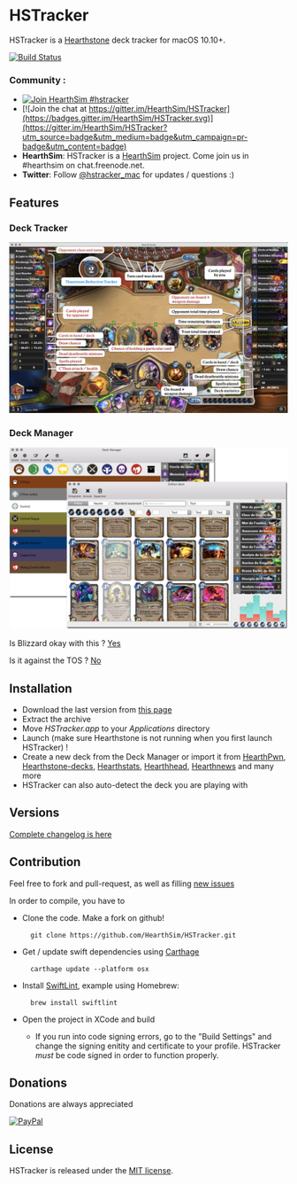 # HSTracker

HSTracker is a [Hearthstone](http://www.playhearthstone.com/) deck tracker for macOS 10.10+.

[![Build Status](https://travis-ci.org/HearthSim/HSTracker.svg?branch=master)](https://travis-ci.org/HearthSim/HSTracker)

### Community : 
- [![Join HearthSim #hstracker](https://img.shields.io/badge/discord-join%20chat-blue.svg)](https://discord.gg/hearthsim-devs)
- [![Join the chat at https://gitter.im/HearthSim/HSTracker](https://badges.gitter.im/HearthSim/HSTracker.svg)](https://gitter.im/HearthSim/HSTracker?utm_source=badge&utm_medium=badge&utm_campaign=pr-badge&utm_content=badge)
- **HearthSim**: HSTracker is a [HearthSim](https://hearthsim.info) project. Come join us in #hearthsim on chat.freenode.net.
- **Twitter**: Follow [@hstracker_mac](https://twitter.com/hstracker_mac) for updates / questions :)

## Features
### Deck Tracker
![Deck Tracker](https://github.com/HearthSim/HSTracker/blob/master/hstracker.jpg)

### Deck Manager
![Deck Manager](https://github.com/HearthSim/HSTracker/blob/master/manager.jpg)

Is Blizzard okay with this ?
[Yes](https://twitter.com/bdbrode/status/511151446038179840)

Is it against the TOS ?
[No](https://twitter.com/CM_Zeriyah/status/589171381381672960)

## Installation
- Download the last version from [this page](https://hsdecktracker.net/hstracker/download/)
- Extract the archive
- Move _HSTracker.app_ to your _Applications_ directory
- Launch (make sure Hearthstone is not running when you first launch HSTracker) !
- Create a new deck from the Deck Manager or import it from [HearthPwn](http://www.hearthpwn.com), [Hearthstone-decks](http://www.hearthstone-decks.com), [Hearthstats](https://hearthstats.net), [Hearthhead](http://www.hearthhead.com/), [Hearthnews](http://www.hearthnews.fr/) and many more
- HSTracker can also auto-detect the deck you are playing with

## Versions
[Complete changelog is here](versions.markdown)

## Contribution
Feel free to fork and pull-request, as well as filling [new issues](https://github.com/HearthSim/HSTracker/issues)

In order to compile, you have to
- Clone the code.  Make a fork on github!

        git clone https://github.com/HearthSim/HSTracker.git

- Get / update swift dependencies using [Carthage](https://github.com/Carthage/Carthage/blob/master/README.md#installing-carthage)

        carthage update --platform osx

- Install [SwiftLint](https://github.com/realm/SwiftLint/blob/master/README.md#installation), example using Homebrew:

        brew install swiftlint

- Open the project in XCode and build
  - If you run into code signing errors, go to the "Build Settings" and change the signing enitity and certificate to your profile. HSTracker _must_ be code signed in order to function properly. 

## Donations
Donations are always appreciated

[![PayPal](https://www.paypalobjects.com/en_US/i/btn/btn_donate_SM.gif)](https://www.paypal.com/cgi-bin/webscr?cmd=_donations&business=bmichotte%40gmail%2ecom&lc=US&item_name=HSTracker&currency_code=EUR&bn=PP%2dDonationsBF%3abtn_donate_SM%2egif%3aNonHosted)

## License

HSTracker is released under the [MIT license](LICENSE).

